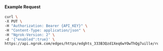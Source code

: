 <!-- Code generated for API Clients. DO NOT EDIT. -->

#### Example Request

```bash
curl \
-X PUT \
-H "Authorization: Bearer {API_KEY}" \
-H "Content-Type: application/json" \
-H "Ngrok-Version: 2" \
-d '{"enabled":true}' \
https://api.ngrok.com/edges/https/edghts_333B3Qzd1Xeq6wYOwThQg7uille/routes/edghtsrt_333B3OrpwhIdPCnDZVDccyHP4sr/websocket_tcp_converter
```
